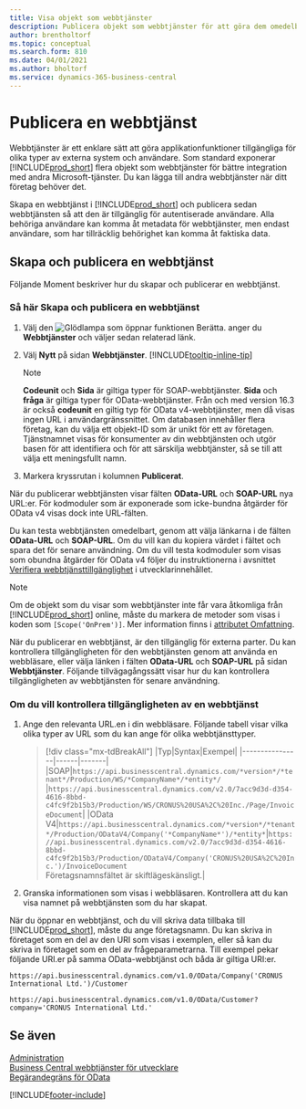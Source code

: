```yaml
---
title: Visa objekt som webbtjänster
description: Publicera objekt som webbtjänster för att göra dem omedelbart tillgängliga för din Business Central-lösning.
author: brentholtorf
ms.topic: conceptual
ms.search.form: 810
ms.date: 04/01/2021
ms.author: bholtorf
ms.service: dynamics-365-business-central
---
```

# <a name="publish-a-web-service"></a>Publicera en webbtjänst

Webbtjänster är ett enklare sätt att göra applikationfunktioner tillgängliga för olika typer av externa system och användare. Som standard exponerar [!INCLUDE[prod_short](includes/prod_short.md)] flera objekt som webbtjänster för bättre integration med andra Microsoft-tjänster. Du kan lägga till andra webbtjänster när ditt företag behöver det.  

Skapa en webbtjänst i [!INCLUDE[prod_short](includes/prod_short.md)] och publicera sedan webbtjänsten så att den är tillgänglig för autentiserade användare. Alla behöriga användare kan komma åt metadata för webbtjänster, men endast användare, som har tillräcklig behörighet kan komma åt faktiska data.  

## <a name="creating-and-publishing-a-web-service"></a>Skapa och publicera en webbtjänst

Följande Moment beskriver hur du skapar och publicerar en webbtjänst.  

### <a name="to-create-and-publish-a-web-service"></a>Så här Skapa och publicera en webbtjänst

1. Välj den ![Glödlampa som öppnar funktionen Berätta.](media/ui-search/search_small.png "Berätta vad du vill göra") anger du **Webbtjänster** och väljer sedan relaterad länk.  
2. Välj **Nytt** på sidan **Webbtjänster**. [!INCLUDE[tooltip-inline-tip](includes/tooltip-inline-tip_md.md)]  

    > [!NOTE]  
    > **Codeunit** och **Sida** är giltiga typer för SOAP-webbtjänster. **Sida** och **fråga** är giltiga typer för OData-webbtjänster. Från och med version 16.3 är också **codeunit** en giltig typ för OData v4-webbtjänster, men då visas ingen URL i användargränssnittet. Om databasen innehåller flera företag, kan du välja ett objekt-ID som är unikt för ett av företagen.  
    > Tjänstnamnet visas för konsumenter av din webbtjänsten och utgör basen för att identifiera och för att särskilja webbtjänster, så se till att välja ett meningsfullt namn.

3. Markera kryssrutan i kolumnen **Publicerat**.  

När du publicerar webbtjänsten visar fälten **OData-URL** och **SOAP-URL** nya URL:er. För kodmoduler som är exponerade som icke-bundna åtgärder för OData v4 visas dock inte URL-fälten.  

Du kan testa webbtjänsten omedelbart, genom att välja länkarna i de fälten **OData-URL** och **SOAP-URL**. Om du vill kan du kopiera värdet i fältet och spara det för senare användning. Om du vill testa kodmoduler som visas som obundna åtgärder för OData v4 följer du instruktionerna i avsnittet [Verifiera webbtjänsttillgänglighet](/dynamics365/business-central/dev-itpro/developer/devenv-creating-and-interacting-with-odatav4-unbound-action#verifying-web-service-availability) i utvecklarinnehållet.

> [!NOTE]
> Om de objekt som du visar som webbtjänster inte får vara åtkomliga från [!INCLUDE[prod_short](includes/prod_short.md)] online, måste du markera de metoder som visas i koden som `[Scope('OnPrem')]`. Mer information finns i [attributet Omfattning](/dynamics365/business-central/dev-itpro/developer/methods/devenv-scope-attribute).

När du publicerar en webbtjänst, är den tillgänglig för externa parter. Du kan kontrollera tillgängligheten för den webbtjänsten genom att använda en webbläsare, eller välja länken i fälten **OData-URL** och **SOAP-URL** på sidan **Webbtjänster**. Följande tillvägagångssätt visar hur du kan kontrollera tillgängligheten av webbtjänsten för senare användning.  

### <a name="to-verify-the-availability-of-a-web-service"></a>Om du vill kontrollera tillgängligheten av en webbtjänst

1. Ange den relevanta URL.en i din webbläsare. Följande tabell visar vilka olika typer av URL som du kan ange för olika webbtjänsttyper.  

    > [!div class="mx-tdBreakAll"]
    > |Typ|Syntax|Exempel|
    > |----------------|------|-------|
    > |SOAP|`https://api.businesscentral.dynamics.com/*version*/*tenant*/Production/WS/*CompanyName*/*entity*/` |`https://api.businesscentral.dynamics.com/v2.0/7acc9d3d-d354-4616-8bbd-c4fc9f2b15b3/Production/WS/CRONUS%20USA%2C%20Inc./Page/InvoiceDocument`|
    > |OData V4|`https://api.businesscentral.dynamics.com/*version*/*tenant*/Production/ODataV4/Company('*CompanyName*')/*entity*`|`https://api.businesscentral.dynamics.com/v2.0/7acc9d3d-d354-4616-8bbd-c4fc9f2b15b3/Production/ODataV4/Company('CRONUS%20USA%2C%20Inc.')/InvoiceDocument`<br/>    Företagsnamnsfältet är skiftlägeskänsligt.|

2. Granska informationen som visas i webbläsaren. Kontrollera att du kan visa namnet på webbtjänsten som du har skapat.  

När du öppnar en webbtjänst, och du vill skriva data tillbaka till [!INCLUDE[prod_short](includes/prod_short.md)], måste du ange företagsnamn. Du kan skriva in företaget som en del av den URI som visas i exemplen, eller så kan du skriva in företaget som en del av frågeparametrarna. Till exempel pekar följande URI.er på samma OData-webbtjänst och båda är giltiga URI:er.  

```
https://api.businesscentral.dynamics.com/v1.0/OData/Company('CRONUS International Ltd.')/Customer  
```

```
https://api.businesscentral.dynamics.com/v1.0/OData/Customer?company='CRONUS International Ltd.'  
```

## <a name="see-also"></a>Se även

[Administration](admin-setup-and-administration.md)  
[Business Central webbtjänster för utvecklare](/dynamics365/business-central/dev-itpro/webservices/web-services)  
[Begärandegräns för OData](/dynamics365/business-central/dev-itpro/administration/operational-limits-online#ODataServices)  


[!INCLUDE[footer-include](includes/footer-banner.md)]
